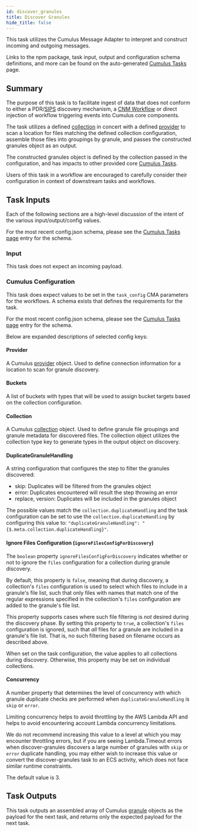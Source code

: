 ```yaml
---
id: discover_granules
title: Discover Granules
hide_title: false
---
```


This task utilizes the Cumulus Message Adapter to interpret and construct incoming and outgoing messages.

Links to the npm package, task input, output and configuration schema definitions, and more can be found on the auto-generated [Cumulus Tasks](../tasks) page.

## Summary

The purpose of this task is to facilitate ingest of data that does not conform to either a PDR/[SIPS](../data-cookbooks/sips-workflow) discovery mechanism, a [CNM Workflow](../data-cookbooks/cnm-workflow) or direct injection of workflow triggering events into Cumulus core components.

The task utilizes a defined [collection](../data-cookbooks/setup#collections) in concert with a defined [provider](../data-cookbooks/setup#providers) to scan a location for files matching the defined collection configuration, assemble those files into groupings by granule, and passes the constructed granules object as an output.

The constructed granules object is defined by the collection passed in the configuration, and has impacts to other provided core [Cumulus Tasks](../tasks).

Users of this task in a workflow are encouraged to carefully consider their configuration  in context of downstream tasks and workflows.

## Task Inputs

Each of the following sections are a high-level discussion of the intent of the various input/output/config values.

For the most recent config.json schema, please see the [Cumulus Tasks page](../tasks) entry for the schema.

### Input

This task does not expect an incoming payload.

### Cumulus Configuration

This task does expect values to be set in the `task_config` CMA parameters for the workflows.  A schema exists that defines the requirements for the task.

For the most recent config.json schema, please see the [Cumulus Tasks page](../tasks) entry for the schema.

Below are expanded descriptions of selected config keys:

#### Provider

A Cumulus [provider](https://github.com/nasa/cumulus/blob/master/packages/api/models/schemas.js) object.  Used to define connection information for a location to scan for granule discovery.

#### Buckets

A list of buckets with types that will be used to assign bucket targets based on the collection configuration.

#### Collection

A Cumulus [collection](https://github.com/nasa/cumulus/blob/master/packages/api/models/schemas.js) object.    Used to define granule file groupings and granule metadata for discovered files.   The collection object utilizes the collection type key to generate types in the output object on discovery.

#### DuplicateGranuleHandling

A string configuration that configures the step to filter the granules discovered:

- skip:               Duplicates will be filtered from the granules object
- error:              Duplicates encountered will result the step throwing an error
- replace, version:   Duplicates will be included in the granules object

The possible values match the `collection.duplicateHandling` and the task configuration can be set to use the `collection.duplicateHandling` by configuring this value to: `"duplicateGranuleHandling": "{$.meta.collection.duplicateHandling}"`.

#### Ignore Files Configuration (`ignoreFilesConfigForDiscovery`)

The `boolean` property `ignoreFilesConfigForDiscovery` indicates whether or not
to ignore the `files` configuration for a collection during granule discovery.

By default, this property is `false`, meaning that during discovery, a
collection's `files` configuration is used to select which files to include in
a granule's file list, such that only files with names that match one of the
regular expressions specified in the collection's `files` configuration are
added to the granule's file list.

This property supports cases where such file filtering is _not_ desired
during the discovery phase.  By setting this property to `true`, a collection's
`files` configuration is ignored, such that _all_ files for a granule are
included in a granule's file list.  That is, no such filtering based on
filename occurs as described above.

When set on the task configuration, the value applies to all collections during
discovery.  Otherwise, this property may be set on individual collections.

#### Concurrency

A number property that determines the level of concurrency with which granule duplicate checks are performed when `duplicateGranuleHandling` is `skip` or `error`.

Limiting concurrency helps to avoid throttling by the AWS Lambda API and helps to avoid encountering account Lambda concurrency limitations.

We do not recommend increasing this value to a level at which you may encounter throttling errors, but if you are seeing Lambda.Timeout errors when discover-granules discovers a large number of granules with `skip` or `error` duplicate handling, you may either wish to increase this value or convert the discover-granules task to an ECS activity, which does not face similar runtime constraints.

The default value is 3.

## Task Outputs

This task outputs an assembled array of Cumulus [granule](https://github.com/nasa/cumulus/blob/master/packages/api/models/schemas.js) objects as the payload for the next task, and returns only the expected payload for the next task.
